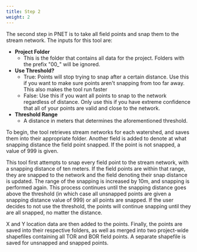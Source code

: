 ```yaml
---
title: Step 2
weight: 2
---
```


The second step in PNET is to take all field points and snap them to the stream network. The inputs for this tool are:

- **Project Folder**
  - This is the folder that contains all data for the project. Folders with the prefix "00_" will be ignored.
- **Use Threshold?**
  - True: Points will stop trying to snap after a certain distance. Use this if you want to make sure points aren't snapping from too far away. This also makes the tool run faster
  - False: Use this if you want all points to snap to the network regardless of distance. Only use this if you have extreme confidence that all of your points are valid and close to the network. 
- **Threshold Range**
  -  A distance in meters that determines the aforementioned threshold. 

To begin, the tool retrieves stream networks for each watershed, and saves them into their appropriate folder. Another field is added to denote at what snapping distance the field point snapped. If the point is not snapped, a value of 999 is given.

This tool first attempts to snap every field point to the stream network, with a snapping distance of ten meters. If the field points are within that range, they are snapped to the network and the field denoting their snap distance is updated. The range of the snapping is increased by 10m, and snapping is performed again. This process continues until the snapping distance goes above the threshold (in which case all unsnapped points are given a snapping distance value of 999) or all points are snapped. If the user decides to not use the threshold, the points will continue snapping until they are all snapped, no matter the distance. 

X and Y location data are then added to the points. Finally, the points are saved into their respective folders, as well as merged into two project-wide shapefiles containing all TOR and BOR field points. A separate shapefile is saved for unsnapped and snapped points.